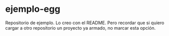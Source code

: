 # ejemplo-egg
Repositorio de ejemplo. Lo creo con el README. Pero recordar que si quiero cargar a otro repositorio un proyecto ya armado, no marcar esta opción.
